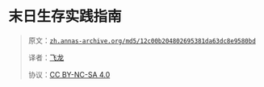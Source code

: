 # 末日生存实践指南

> 原文：[`zh.annas-archive.org/md5/12c00b204802695381da63dc8e9580bd`](https://zh.annas-archive.org/md5/12c00b204802695381da63dc8e9580bd)
> 
> 译者：[飞龙](https://github.com/wizardforcel)
> 
> 协议：[CC BY-NC-SA 4.0](http://creativecommons.org/licenses/by-nc-sa/4.0/)